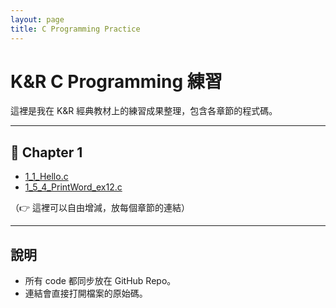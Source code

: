 ```yaml
---
layout: page
title: C Programming Practice
---
```


# K&R C Programming 練習

這裡是我在 K&R 經典教材上的練習成果整理，包含各章節的程式碼。

---

## 📂 Chapter 1

- [1_1_Hello.c](./c_model/kr_c/code/chap1/1_1_Hello.c)
- [1_5_4_PrintWord_ex12.c](./c_model/kr_c/code/chap1/1_5_4_PrintWord_ex12.c)

（👉 這裡可以自由增減，放每個章節的連結）

---

## 說明
- 所有 code 都同步放在 GitHub Repo。
- 連結會直接打開檔案的原始碼。
